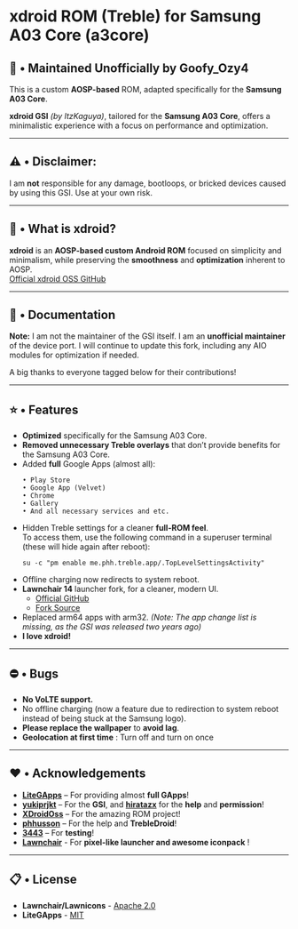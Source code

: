 # **xdroid ROM (Treble) for Samsung A03 Core (a3core)**

## 📱 • Maintained Unofficially by Goofy_Ozy4
This is a custom **AOSP-based** ROM, adapted specifically for the **Samsung A03 Core**.

**xdroid GSI** *(by ItzKaguya)*, tailored for the **Samsung A03 Core**, offers a minimalistic experience with a focus on performance and optimization.

---

## **⚠️ • Disclaimer:**
I am **not** responsible for any damage, bootloops, or bricked devices caused by using this GSI. Use at your own risk.

---

## **📖 • What is xdroid?**

**xdroid** is an **AOSP-based custom Android ROM** focused on simplicity and minimalism, while preserving the **smoothness** and **optimization** inherent to AOSP.  
[Official xdroid OSS GitHub](https://github.com/xdroid-oss)

---

## **📃 • Documentation**

**Note:** I am not the maintainer of the GSI itself. I am an **unofficial maintainer** of the device port. I will continue to update this fork, including any AIO modules for optimization if needed.

A big thanks to everyone tagged below for their contributions!

---

## **⭐ • Features**

- **Optimized** specifically for the Samsung A03 Core.
- **Removed unnecessary Treble overlays** that don’t provide benefits for the Samsung A03 Core.
- Added **full** Google Apps (almost all):
    ```
    • Play Store
    • Google App (Velvet)
    • Chrome
    • Gallery
    • And all necessary services and etc.
    ```
- Hidden Treble settings for a cleaner **full-ROM feel**.  
  To access them, use the following command in a superuser terminal (these will hide again after reboot):
    ```
    su -c "pm enable me.phh.treble.app/.TopLevelSettingsActivity"
    ```
- Offline charging now redirects to system reboot.
- **Lawnchair 14** launcher fork, for a cleaner, modern UI.  
  - [Official GitHub](https://github.com/LawnchairLauncher/lawnchair)  
  - [Fork Source](https://github.com/Goooler/LawnchairRelease)
- Replaced arm64 apps with arm32. *(Note: The app change list is missing, as the GSI was released two years ago)*
- **I love xdroid!**

---

## **⛔ • Bugs**

- **No VoLTE support.**
- No offline charging (now a feature due to redirection to system reboot instead of being stuck at the Samsung logo).
- **Please replace the wallpaper** to **avoid lag**.
- **Geolocation at first time** : Turn off and turn on once

---

## **♥️ • Acknowledgements**

- **[LiteGApps](https://litegapps.github.io/)** – For providing almost **full GApps**!
- **[yukiprjkt](https://t.me/shirayuki_plygrnd)** – For the **GSI**, and **[hiratazx](https://github.com/hiratazx)** for the **help** and **permission**!
- **[XDroidOss](https://github.com/xdroid-oss)** – For the amazing ROM project!
- **[phhusson](https://github.com/phhusson)** – For the help and **TrebleDroid**!
- **[3443](https://github.com/FlowerGEN)** – For **testing**!
- **[Lawnchair](https://github.com/LawnchairLauncher)** - For **pixel-like launcher and awesome iconpack** !
---

## **📋 • License**

- **Lawnchair/Lawnicons** - [Apache 2.0](https://choosealicense.com/licenses/apache-2.0/)
- **LiteGApps** - [MIT](https://choosealicense.com/licenses/mit/)

